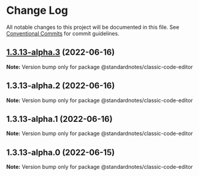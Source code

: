 # Change Log

All notable changes to this project will be documented in this file.
See [Conventional Commits](https://conventionalcommits.org) for commit guidelines.

## [1.3.13-alpha.3](https://github.com/standardnotes/app/compare/@standardnotes/classic-code-editor@1.3.13-alpha.2...@standardnotes/classic-code-editor@1.3.13-alpha.3) (2022-06-16)

**Note:** Version bump only for package @standardnotes/classic-code-editor

## 1.3.13-alpha.2 (2022-06-16)

**Note:** Version bump only for package @standardnotes/classic-code-editor

## 1.3.13-alpha.1 (2022-06-16)

**Note:** Version bump only for package @standardnotes/classic-code-editor

## 1.3.13-alpha.0 (2022-06-15)

**Note:** Version bump only for package @standardnotes/classic-code-editor
